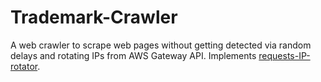 # Trademark-Crawler
A web crawler to scrape web pages without getting detected via random delays and rotating IPs from AWS Gateway API. Implements 
[requests-IP-rotator](https://github.com/Ge0rg3/requests-ip-rotator).
